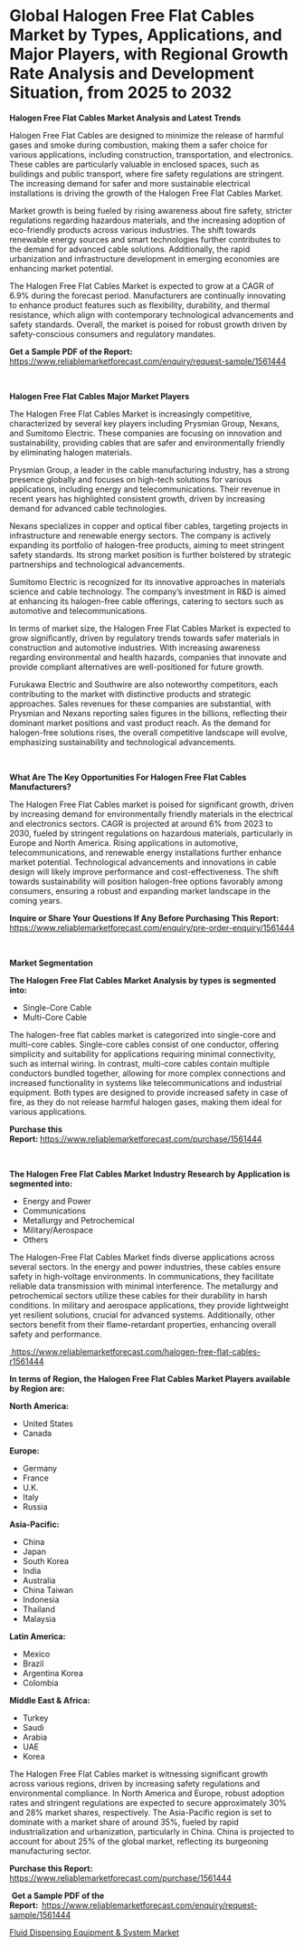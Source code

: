 <p><h1>Global Halogen Free Flat Cables Market by Types, Applications, and Major Players, with Regional Growth Rate Analysis and Development Situation, from 2025 to 2032</h1></p><p><strong>Halogen Free Flat Cables Market Analysis and Latest Trends</strong></p>
<p><p>Halogen Free Flat Cables are designed to minimize the release of harmful gases and smoke during combustion, making them a safer choice for various applications, including construction, transportation, and electronics. These cables are particularly valuable in enclosed spaces, such as buildings and public transport, where fire safety regulations are stringent. The increasing demand for safer and more sustainable electrical installations is driving the growth of the Halogen Free Flat Cables Market.</p><p>Market growth is being fueled by rising awareness about fire safety, stricter regulations regarding hazardous materials, and the increasing adoption of eco-friendly products across various industries. The shift towards renewable energy sources and smart technologies further contributes to the demand for advanced cable solutions. Additionally, the rapid urbanization and infrastructure development in emerging economies are enhancing market potential.</p><p>The Halogen Free Flat Cables Market is expected to grow at a CAGR of 6.9% during the forecast period. Manufacturers are continually innovating to enhance product features such as flexibility, durability, and thermal resistance, which align with contemporary technological advancements and safety standards. Overall, the market is poised for robust growth driven by safety-conscious consumers and regulatory mandates.</p></p>
<p><strong>Get a Sample PDF of the Report:&nbsp;</strong> <a href="https://www.reliablemarketforecast.com/enquiry/request-sample/1561444?utm_campaign=2140&utm_medium=2&utm_source=Github&utm_content=ia&utm_term=14022025&utm_id=halogen-free-flat-cables">https://www.reliablemarketforecast.com/enquiry/request-sample/1561444</a></p>
<p>&nbsp;</p>
<p><strong>Halogen Free Flat Cables Major Market Players</strong></p>
<p><p>The Halogen Free Flat Cables Market is increasingly competitive, characterized by several key players including Prysmian Group, Nexans, and Sumitomo Electric. These companies are focusing on innovation and sustainability, providing cables that are safer and environmentally friendly by eliminating halogen materials.</p><p>Prysmian Group, a leader in the cable manufacturing industry, has a strong presence globally and focuses on high-tech solutions for various applications, including energy and telecommunications. Their revenue in recent years has highlighted consistent growth, driven by increasing demand for advanced cable technologies.</p><p>Nexans specializes in copper and optical fiber cables, targeting projects in infrastructure and renewable energy sectors. The company is actively expanding its portfolio of halogen-free products, aiming to meet stringent safety standards. Its strong market position is further bolstered by strategic partnerships and technological advancements.</p><p>Sumitomo Electric is recognized for its innovative approaches in materials science and cable technology. The company’s investment in R&D is aimed at enhancing its halogen-free cable offerings, catering to sectors such as automotive and telecommunications.</p><p>In terms of market size, the Halogen Free Flat Cables Market is expected to grow significantly, driven by regulatory trends towards safer materials in construction and automotive industries. With increasing awareness regarding environmental and health hazards, companies that innovate and provide compliant alternatives are well-positioned for future growth.</p><p>Furukawa Electric and Southwire are also noteworthy competitors, each contributing to the market with distinctive products and strategic approaches. Sales revenues for these companies are substantial, with Prysmian and Nexans reporting sales figures in the billions, reflecting their dominant market positions and vast product reach. As the demand for halogen-free solutions rises, the overall competitive landscape will evolve, emphasizing sustainability and technological advancements.</p></p>
<p>&nbsp;</p>
<p><strong>What Are The Key Opportunities For Halogen Free Flat Cables Manufacturers?</strong></p>
<p><p>The Halogen Free Flat Cables market is poised for significant growth, driven by increasing demand for environmentally friendly materials in the electrical and electronics sectors. CAGR is projected at around 6% from 2023 to 2030, fueled by stringent regulations on hazardous materials, particularly in Europe and North America. Rising applications in automotive, telecommunications, and renewable energy installations further enhance market potential. Technological advancements and innovations in cable design will likely improve performance and cost-effectiveness. The shift towards sustainability will position halogen-free options favorably among consumers, ensuring a robust and expanding market landscape in the coming years.</p></p>
<p><strong>Inquire or Share Your Questions If Any Before Purchasing This Report:</strong> <a href="https://www.reliablemarketforecast.com/enquiry/pre-order-enquiry/1561444?utm_campaign=2140&utm_medium=2&utm_source=Github&utm_content=ia&utm_term=14022025&utm_id=halogen-free-flat-cables">https://www.reliablemarketforecast.com/enquiry/pre-order-enquiry/1561444</a></p>
<p>&nbsp;</p>
<p><strong>Market Segmentation</strong></p>
<p><strong>The Halogen Free Flat Cables Market Analysis by types is segmented into:</strong></p>
<p><ul><li>Single-Core Cable</li><li>Multi-Core Cable</li></ul></p>
<p><p>The halogen-free flat cables market is categorized into single-core and multi-core cables. Single-core cables consist of one conductor, offering simplicity and suitability for applications requiring minimal connectivity, such as internal wiring. In contrast, multi-core cables contain multiple conductors bundled together, allowing for more complex connections and increased functionality in systems like telecommunications and industrial equipment. Both types are designed to provide increased safety in case of fire, as they do not release harmful halogen gases, making them ideal for various applications.</p></p>
<p><strong>Purchase this Report:&nbsp;</strong><a href="https://www.reliablemarketforecast.com/purchase/1561444?utm_campaign=2140&utm_medium=2&utm_source=Github&utm_content=ia&utm_term=14022025&utm_id=halogen-free-flat-cables">https://www.reliablemarketforecast.com/purchase/1561444</a></p>
<p>&nbsp;</p>
<p><strong>The Halogen Free Flat Cables Market Industry Research by Application is segmented into:</strong></p>
<p><ul><li>Energy and Power</li><li>Communications</li><li>Metallurgy and Petrochemical</li><li>Military/Aerospace</li><li>Others</li></ul></p>
<p><p>The Halogen-Free Flat Cables Market finds diverse applications across several sectors. In the energy and power industries, these cables ensure safety in high-voltage environments. In communications, they facilitate reliable data transmission with minimal interference. The metallurgy and petrochemical sectors utilize these cables for their durability in harsh conditions. In military and aerospace applications, they provide lightweight yet resilient solutions, crucial for advanced systems. Additionally, other sectors benefit from their flame-retardant properties, enhancing overall safety and performance.</p></p>
<p><a href="https://www.reliablemarketforecast.com/halogen-free-flat-cables-r1561444?utm_campaign=2140&utm_medium=2&utm_source=Github&utm_content=ia&utm_term=14022025&utm_id=halogen-free-flat-cables">&nbsp;https://www.reliablemarketforecast.com/halogen-free-flat-cables-r1561444</a></p>
<p><strong>In terms of Region, the Halogen Free Flat Cables Market Players available by Region are:</strong></p>
<p>
    <p> <strong> North America: </strong>
        <ul>
            <li>United States</li>
            <li>Canada</li>
        </ul>
        </p> 
    <p> <strong> Europe: </strong>
        <ul>
            <li>Germany</li>
            <li>France</li>
            <li>U.K.</li>
            <li>Italy</li>
            <li>Russia</li>
        </ul>
        </p> 
    <p> <strong> Asia-Pacific: </strong>
        <ul>
            <li>China</li>
            <li>Japan</li>
            <li>South Korea</li>
            <li>India</li>
            <li>Australia</li>
            <li>China Taiwan</li>
            <li>Indonesia</li>
            <li>Thailand</li>
            <li>Malaysia</li>
        </ul>
        </p> 
    <p> <strong> Latin America: </strong>
        <ul>
            <li>Mexico</li>
            <li>Brazil</li>
            <li>Argentina Korea</li>
            <li>Colombia</li>
        </ul>
        </p> 
    <p> <strong> Middle East & Africa: </strong>
        <ul>
            <li>Turkey</li>
            <li>Saudi</li>
            <li>Arabia</li>
            <li>UAE</li>
            <li>Korea</li>
        </ul>
    </p>
    </p>
<p><p>The Halogen Free Flat Cables market is witnessing significant growth across various regions, driven by increasing safety regulations and environmental compliance. In North America and Europe, robust adoption rates and stringent regulations are expected to secure approximately 30% and 28% market shares, respectively. The Asia-Pacific region is set to dominate with a market share of around 35%, fueled by rapid industrialization and urbanization, particularly in China. China is projected to account for about 25% of the global market, reflecting its burgeoning manufacturing sector.</p></p>
<p><strong>Purchase this Report: </strong><a href="https://www.reliablemarketforecast.com/purchase/1561444?utm_campaign=2140&utm_medium=2&utm_source=Github&utm_content=ia&utm_term=14022025&utm_id=halogen-free-flat-cables">https://www.reliablemarketforecast.com/purchase/1561444</a></p>
<p>&nbsp;<strong>Get a Sample PDF of the Report:&nbsp;&nbsp;</strong><a href="https://www.reliablemarketforecast.com/enquiry/request-sample/1561444?utm_campaign=2140&utm_medium=2&utm_source=Github&utm_content=ia&utm_term=14022025&utm_id=halogen-free-flat-cables">https://www.reliablemarketforecast.com/enquiry/request-sample/1561444</a></p>
<p><strong></strong></p>
<p><p><a href="https://github.com/abbislposival/Market-Research-Report-List-1/blob/main/fluid-dispensing-equipment-system-market.md?utm_campaign=2140&utm_medium=2&utm_source=Github&utm_content=ia&utm_term=14022025&utm_id=halogen-free-flat-cables">Fluid Dispensing Equipment & System Market</a></p></p>